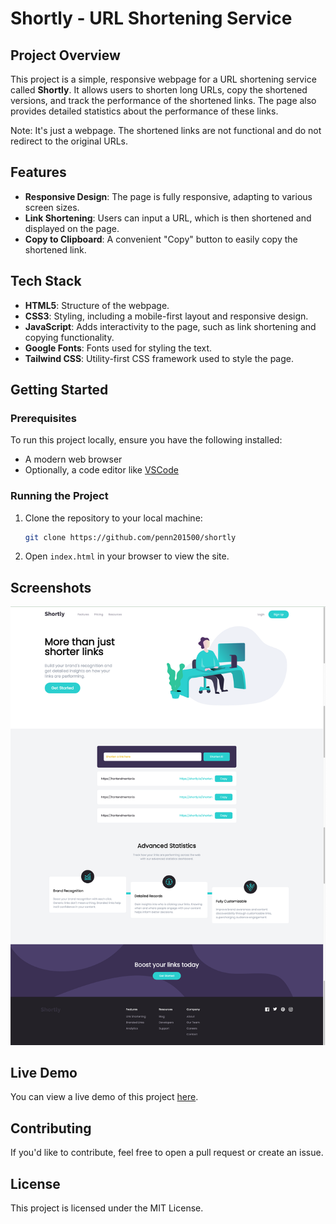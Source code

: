 
# Shortly - URL Shortening Service

## Project Overview

This project is a simple, responsive webpage for a URL shortening service called **Shortly**. It allows users to shorten long URLs, copy the shortened versions, and track the performance of the shortened links. The page also provides detailed statistics about the performance of these links.

Note: It's just a webpage. The shortened links are not functional and do not redirect to the original URLs.

## Features

- **Responsive Design**: The page is fully responsive, adapting to various screen sizes.
- **Link Shortening**: Users can input a URL, which is then shortened and displayed on the page.
- **Copy to Clipboard**: A convenient "Copy" button to easily copy the shortened link.

## Tech Stack

- **HTML5**: Structure of the webpage.
- **CSS3**: Styling, including a mobile-first layout and responsive design.
- **JavaScript**: Adds interactivity to the page, such as link shortening and copying functionality.
- **Google Fonts**: Fonts used for styling the text.
- **Tailwind CSS**: Utility-first CSS framework used to style the page.

## Getting Started

### Prerequisites

To run this project locally, ensure you have the following installed:

- A modern web browser
- Optionally, a code editor like [VSCode](https://code.visualstudio.com/)

### Running the Project

1. Clone the repository to your local machine:

   ```bash
   git clone https://github.com/penn201500/shortly
   ```

2. Open `index.html` in your browser to view the site.

## Screenshots

![Shortly Homepage](images/demo.png)

## Live Demo

You can view a live demo of this project [here](https://vercel.com).

## Contributing

If you'd like to contribute, feel free to open a pull request or create an issue.

## License

This project is licensed under the MIT License.
